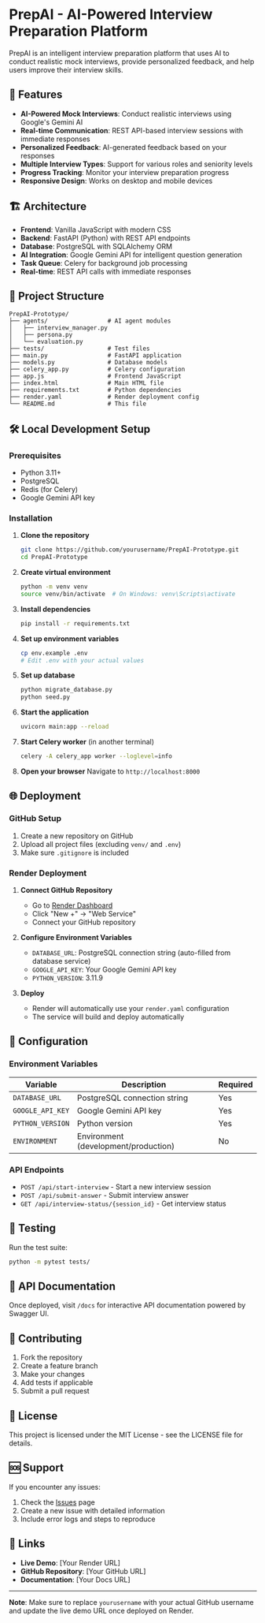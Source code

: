 # PrepAI - AI-Powered Interview Preparation Platform

PrepAI is an intelligent interview preparation platform that uses AI to conduct realistic mock interviews, provide personalized feedback, and help users improve their interview skills.

## 🚀 Features

- **AI-Powered Mock Interviews**: Conduct realistic interviews using Google's Gemini AI
- **Real-time Communication**: REST API-based interview sessions with immediate responses
- **Personalized Feedback**: AI-generated feedback based on your responses
- **Multiple Interview Types**: Support for various roles and seniority levels
- **Progress Tracking**: Monitor your interview preparation progress
- **Responsive Design**: Works on desktop and mobile devices

## 🏗️ Architecture

- **Frontend**: Vanilla JavaScript with modern CSS
- **Backend**: FastAPI (Python) with REST API endpoints
- **Database**: PostgreSQL with SQLAlchemy ORM
- **AI Integration**: Google Gemini API for intelligent question generation
- **Task Queue**: Celery for background job processing
- **Real-time**: REST API calls with immediate responses

## 📁 Project Structure

```
PrepAI-Prototype/
├── agents/                 # AI agent modules
│   ├── interview_manager.py
│   ├── persona.py
│   └── evaluation.py
├── tests/                  # Test files
├── main.py                 # FastAPI application
├── models.py               # Database models
├── celery_app.py           # Celery configuration
├── app.js                  # Frontend JavaScript
├── index.html              # Main HTML file
├── requirements.txt        # Python dependencies
├── render.yaml             # Render deployment config
└── README.md               # This file
```

## 🛠️ Local Development Setup

### Prerequisites

- Python 3.11+
- PostgreSQL
- Redis (for Celery)
- Google Gemini API key

### Installation

1. **Clone the repository**
   ```bash
   git clone https://github.com/yourusername/PrepAI-Prototype.git
   cd PrepAI-Prototype
   ```

2. **Create virtual environment**
   ```bash
   python -m venv venv
   source venv/bin/activate  # On Windows: venv\Scripts\activate
   ```

3. **Install dependencies**
   ```bash
   pip install -r requirements.txt
   ```

4. **Set up environment variables**
   ```bash
   cp env.example .env
   # Edit .env with your actual values
   ```

5. **Set up database**
   ```bash
   python migrate_database.py
   python seed.py
   ```

6. **Start the application**
   ```bash
   uvicorn main:app --reload
   ```

7. **Start Celery worker** (in another terminal)
   ```bash
   celery -A celery_app worker --loglevel=info
   ```

8. **Open your browser**
   Navigate to `http://localhost:8000`

## 🌐 Deployment

### GitHub Setup

1. Create a new repository on GitHub
2. Upload all project files (excluding `venv/` and `.env`)
3. Make sure `.gitignore` is included

### Render Deployment

1. **Connect GitHub Repository**
   - Go to [Render Dashboard](https://dashboard.render.com)
   - Click "New +" → "Web Service"
   - Connect your GitHub repository

2. **Configure Environment Variables**
   - `DATABASE_URL`: PostgreSQL connection string (auto-filled from database service)
   - `GOOGLE_API_KEY`: Your Google Gemini API key
   - `PYTHON_VERSION`: 3.11.9

3. **Deploy**
   - Render will automatically use your `render.yaml` configuration
   - The service will build and deploy automatically

## 🔧 Configuration

### Environment Variables

| Variable | Description | Required |
|----------|-------------|----------|
| `DATABASE_URL` | PostgreSQL connection string | Yes |
| `GOOGLE_API_KEY` | Google Gemini API key | Yes |
| `PYTHON_VERSION` | Python version | Yes |
| `ENVIRONMENT` | Environment (development/production) | No |

### API Endpoints

- `POST /api/start-interview` - Start a new interview session
- `POST /api/submit-answer` - Submit interview answer
- `GET /api/interview-status/{session_id}` - Get interview status


## 🧪 Testing

Run the test suite:

```bash
python -m pytest tests/
```

## 📝 API Documentation

Once deployed, visit `/docs` for interactive API documentation powered by Swagger UI.

## 🤝 Contributing

1. Fork the repository
2. Create a feature branch
3. Make your changes
4. Add tests if applicable
5. Submit a pull request

## 📄 License

This project is licensed under the MIT License - see the LICENSE file for details.

## 🆘 Support

If you encounter any issues:

1. Check the [Issues](https://github.com/yourusername/PrepAI-Prototype/issues) page
2. Create a new issue with detailed information
3. Include error logs and steps to reproduce

## 🔗 Links

- **Live Demo**: [Your Render URL]
- **GitHub Repository**: [Your GitHub URL]
- **Documentation**: [Your Docs URL]

---

**Note**: Make sure to replace `yourusername` with your actual GitHub username and update the live demo URL once deployed on Render.
